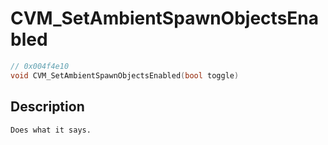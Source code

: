 # CVM_SetAmbientSpawnObjectsEnabled
```c
// 0x004f4e10
void CVM_SetAmbientSpawnObjectsEnabled(bool toggle)
```
## Description
```
Does what it says.
```
